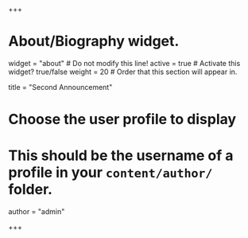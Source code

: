 +++
# About/Biography widget.
widget = "about"  # Do not modify this line!
active = true  # Activate this widget? true/false
weight = 20  # Order that this section will appear in.

title = "Second Announcement"

# Choose the user profile to display
# This should be the username of a profile in your `content/author/` folder.
author = "admin"

+++
